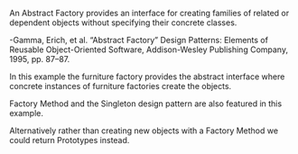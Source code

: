 An Abstract Factory provides an interface for creating families of related or dependent objects without specifying their concrete classes.

-Gamma, Erich, et al. “Abstract Factory” Design Patterns: Elements of Reusable Object-Oriented Software, Addison-Wesley Publishing Company, 1995, pp. 87–87.

In this example the furniture factory provides the abstract interface where concrete instances of furniture factories create the objects.

Factory Method and the Singleton design pattern are also featured in this example.

Alternatively rather than creating new objects with a Factory Method we could return Prototypes instead.

